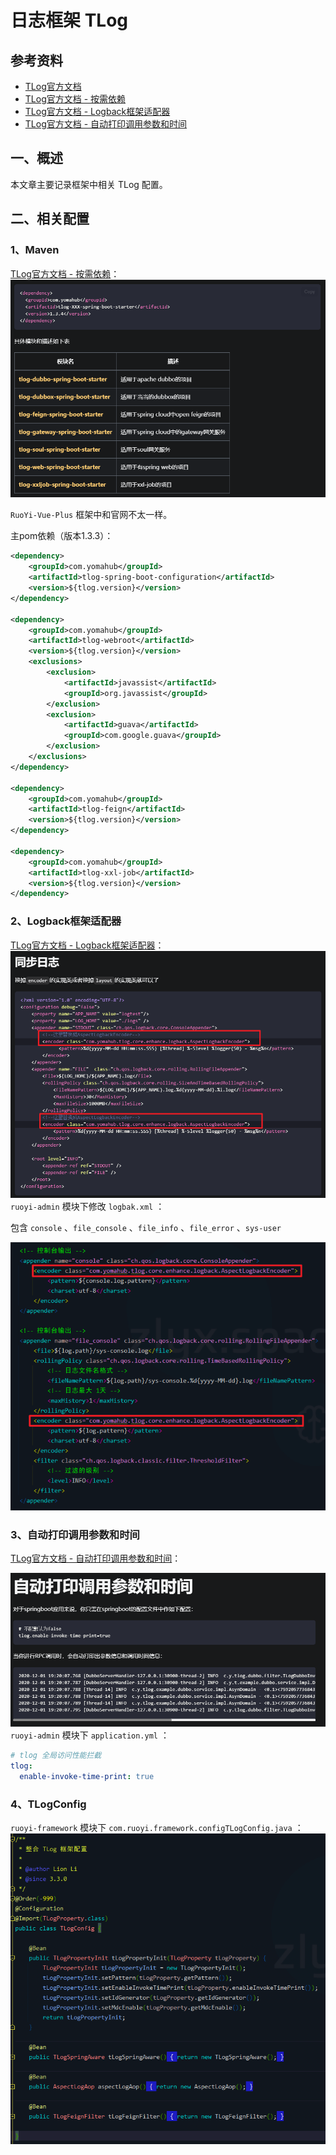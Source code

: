# 日志框架 TLog

## 参考资料
- [TLog官方文档](https://yomahub.com/tlog/)
- [TLog官方文档 - 按需依赖](https://yomahub.com/tlog/docs/dependency/dependency-ondemand)
- [TLog官方文档 - Logback框架适配器](https://yomahub.com/tlog/docs/log-adaptor-type/log-adaptor-type-logback)
- [TLog官方文档 - 自动打印调用参数和时间](https://yomahub.com/tlog/docs/invoke-time)

## 一、概述
本文章主要记录框架中相关 TLog 配置。
## 二、相关配置
### 1、Maven
[TLog官方文档 - 按需依赖](https://yomahub.com/tlog/docs/dependency/dependency-ondemand)：<br>
![在这里插入图片描述](img01/3e0d1ba25bc44ed3bb0a64d581935b91.png)

`RuoYi-Vue-Plus` 框架中和官网不太一样。

主pom依赖（版本1.3.3）：
```xml
<dependency>
    <groupId>com.yomahub</groupId>
    <artifactId>tlog-spring-boot-configuration</artifactId>
    <version>${tlog.version}</version>
</dependency>

<dependency>
    <groupId>com.yomahub</groupId>
    <artifactId>tlog-webroot</artifactId>
    <version>${tlog.version}</version>
    <exclusions>
        <exclusion>
            <artifactId>javassist</artifactId>
            <groupId>org.javassist</groupId>
        </exclusion>
        <exclusion>
            <artifactId>guava</artifactId>
            <groupId>com.google.guava</groupId>
        </exclusion>
    </exclusions>
</dependency>

<dependency>
    <groupId>com.yomahub</groupId>
    <artifactId>tlog-feign</artifactId>
    <version>${tlog.version}</version>
</dependency>

<dependency>
    <groupId>com.yomahub</groupId>
    <artifactId>tlog-xxl-job</artifactId>
    <version>${tlog.version}</version>
</dependency>
```
### 2、Logback框架适配器
[TLog官方文档 - Logback框架适配器](https://yomahub.com/tlog/docs/log-adaptor-type/log-adaptor-type-logback)：<br>
![在这里插入图片描述](img01/dee45c2c501c4191aae6c26e5b3e010f.png)<br>
`ruoyi-admin` 模块下修改 `logbak.xml` ：<br>

包含 `console` 、`file_console` 、`file_info` 、`file_error` 、`sys-user`<br>

![在这里插入图片描述](img01/50c501554b7f48c28fabc4ad9b7f57d7.png)
### 3、自动打印调用参数和时间
[TLog官方文档 - 自动打印调用参数和时间](https://yomahub.com/tlog/docs/invoke-time)：<br>

![在这里插入图片描述](img01/b605d4098d16411b94d1e64fcce0a4bd.png)
`ruoyi-admin` 模块下 `application.yml` ：<br>

```yaml
# tlog 全局访问性能拦截
tlog:
  enable-invoke-time-print: true
```
### 4、TLogConfig
`ruoyi-framework` 模块下 `com.ruoyi.framework.configTLogConfig.java` ：<br>
![在这里插入图片描述](img01/c264de881f604568876cc0803116924d.png)
